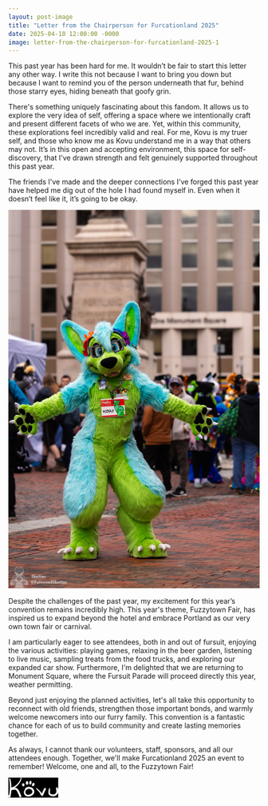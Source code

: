 ```yaml
---
layout: post-image
title: "Letter from the Chairperson for Furcationland 2025"
date: 2025-04-10 12:00:00 -0000
image: letter-from-the-chairperson-for-furcationland-2025-1
---
```


This past year has been hard for me. It wouldn’t be fair to start this letter any other way. I write this not because I want to bring you down but because I want to remind you of the person underneath that fur, behind those starry eyes, hiding beneath that goofy grin.

There's something uniquely fascinating about this fandom. It allows us to explore the very idea of self, offering a space where we intentionally craft and present different facets of who we are. Yet, within this community, these explorations feel incredibly valid and real. For me, Kovu is my truer self, and those who know me as Kovu understand me in a way that others may not. It’s in this open and accepting environment, this space for self-discovery, that I've drawn strength and felt genuinely supported throughout this past year.

The friends I've made and the deeper connections I've forged this past year have helped me dig out of the hole I had found myself in. Even when it doesn’t feel like it, it’s going to be okay.

<div class="col-md-4 col-6 float-start text-center ps-1 pe-1 ms-1 me-1">
  <img src="/images/letter-from-the-chairperson-for-furcationland-2025-2.webp" alt="letter-from-the-chairperson-for-furcationland-2025-1" class="w-100 rounded">
</div>

Despite the challenges of the past year, my excitement for this year’s convention remains incredibly high. This year's theme, Fuzzytown Fair, has inspired us to expand beyond the hotel and embrace Portland as our very own town fair or carnival.

I am particularly eager to see attendees, both in and out of fursuit, enjoying the various activities: playing games, relaxing in the beer garden, listening to live music, sampling treats from the food trucks, and exploring our expanded car show. Furthermore, I'm delighted that we are returning to Monument Square, where the Fursuit Parade will proceed directly this year, weather permitting.

Beyond just enjoying the planned activities, let's all take this opportunity to reconnect with old friends, strengthen those important bonds, and warmly welcome newcomers into our furry family. This convention is a fantastic chance for each of us to build community and create lasting memories together.

As always, I cannot thank our volunteers, staff, sponsors, and all our attendees enough. Together, we'll make Furcationland 2025 an event to remember! Welcome, one and all, to the Fuzzytown Fair!

<img src="/images/signature.svg" alt="Signature" style="filter: invert(1); height: 2.5rem; margin-left: 0 !important;">
